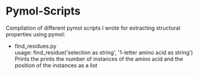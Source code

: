 # Pymol-Scripts
Compilation of different pymol scripts I wrote for extracting structural properties using pymol:

-  find_residues.py  
   usage: find_residue('selection as string', '1-letter amino acid as string')     
   Prints the prints the number of instances of the amino acid and the position of the instances as a list

